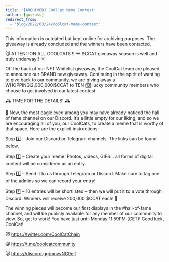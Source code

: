 ```yaml
---
title: '[ARCHIVED] CoolCat Meme Contest'
author: [guskoss]
redirect_from:
  - 'blog/2022/03/24/coolcat-meme-contest'
---
```


<Gotcha> This information is outdated but kept online for archiving purposes.
The giveaway is already concluded and the winners have been contacted.</Gotcha>

😼 ATTENTION ALL COOLCATS ‼️
☀️ $CCAT giveaway season is well and truly underway!! ☀️

Off the back of our NFT Whitelist giveaway, the CoolCat team are pleased to announce our BRAND new giveaway. Continuing in the spirit of wanting to give back to our community, we are giving away a WHOPPING❕2,000,000❕$CCAT to TEN 🔟 lucky community members who choose to get involved in our latest contest.

🕰️ TIME FOR THE DETAILS! 🕰️

👀 Now, the most eagle eyed among you may have already noticed the hall of fame channel on our Discord. It’s a little empty for our liking, and so we are encouraging all of you, our CoolCats, to create a meme that is worthy of that space. Here are the explicit instructions:

Step 1️⃣ – Join our Discord or Telegram channels. The links can be found below.

Step 2️⃣ – Create your meme! Photos, videos, GIFS… all forms of digital content will be considered as an entry.

Step 3️⃣ – Send it to us through Telegram or Discord. Make sure to tag one of the admins so we can record your entry!

Step 4️⃣ – 10 entries will be shortlisted – then we will put it to a vote through Discord. Winners will receive 200,000 $CCAT each! 🎉

The winning pieces will become our first displays in the #hall-of-fame channel, and will be publicly available for any member of our community to view. So, get to work! You have just until Monday 11:59PM (CET)! Good luck, CoolCat!

😼 https://twitter.com/CoolCatChain

😺 https://t.me/coolcatcommunity

😻 https://discord.gg/mnyvNG9ejf